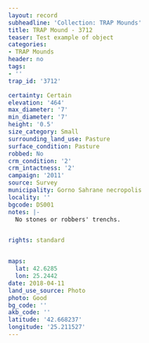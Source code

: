 ```yaml
---
layout: record
subheadline: 'Collection: TRAP Mounds'
title: TRAP Mound - 3712
teaser: Test example of object
categories:
- TRAP Mounds
header: no
tags:
- ''
trap_id: '3712'

certainty: Certain
elevation: '464'
max_diameter: '7'
min_diameter: '7'
height: '0.5'
size_category: Small
surrounding_land_use: Pasture
surface_condition: Pasture
robbed: No
crm_condition: '2'
crm_intactness: '2'
campaign: '2011'
source: Survey
municipality: Gorno Sahrane necropolis
locality: ''
bgcode: DS001
notes: |-
  No stones or robbers' trenchs.


rights: standard


maps:
  lat: 42.6285
  lon: 25.2442
date: 2018-04-11
land_use_source: Photo
photo: Good
bg_code: ''
akb_code: ''
latitude: '42.668237'
longitude: '25.211527'
---
```

